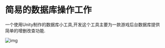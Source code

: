 # 简易的数据库操作工作
一个使用Unity制作的数据库小工具,开发这个工具主要为一款游戏后台数据库提供简单的增删改查功能.

![img](https://github.com/dlvguo/SimpleMysqlTool/blob/master/Image/Info.gif)
